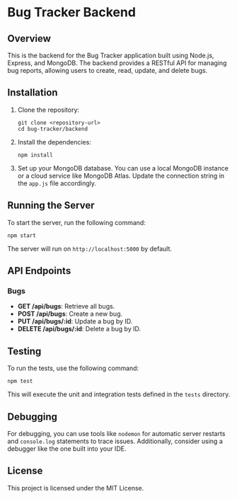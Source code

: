 # Bug Tracker Backend

## Overview
This is the backend for the Bug Tracker application built using Node.js, Express, and MongoDB. The backend provides a RESTful API for managing bug reports, allowing users to create, read, update, and delete bugs.

## Installation

1. Clone the repository:
   ```
   git clone <repository-url>
   cd bug-tracker/backend
   ```

2. Install the dependencies:
   ```
   npm install
   ```

3. Set up your MongoDB database. You can use a local MongoDB instance or a cloud service like MongoDB Atlas. Update the connection string in the `app.js` file accordingly.

## Running the Server

To start the server, run the following command:
```
npm start
```
The server will run on `http://localhost:5000` by default.

## API Endpoints

### Bugs
- **GET /api/bugs**: Retrieve all bugs.
- **POST /api/bugs**: Create a new bug.
- **PUT /api/bugs/:id**: Update a bug by ID.
- **DELETE /api/bugs/:id**: Delete a bug by ID.

## Testing

To run the tests, use the following command:
```
npm test
```
This will execute the unit and integration tests defined in the `tests` directory.

## Debugging

For debugging, you can use tools like `nodemon` for automatic server restarts and `console.log` statements to trace issues. Additionally, consider using a debugger like the one built into your IDE.

## License
This project is licensed under the MIT License.